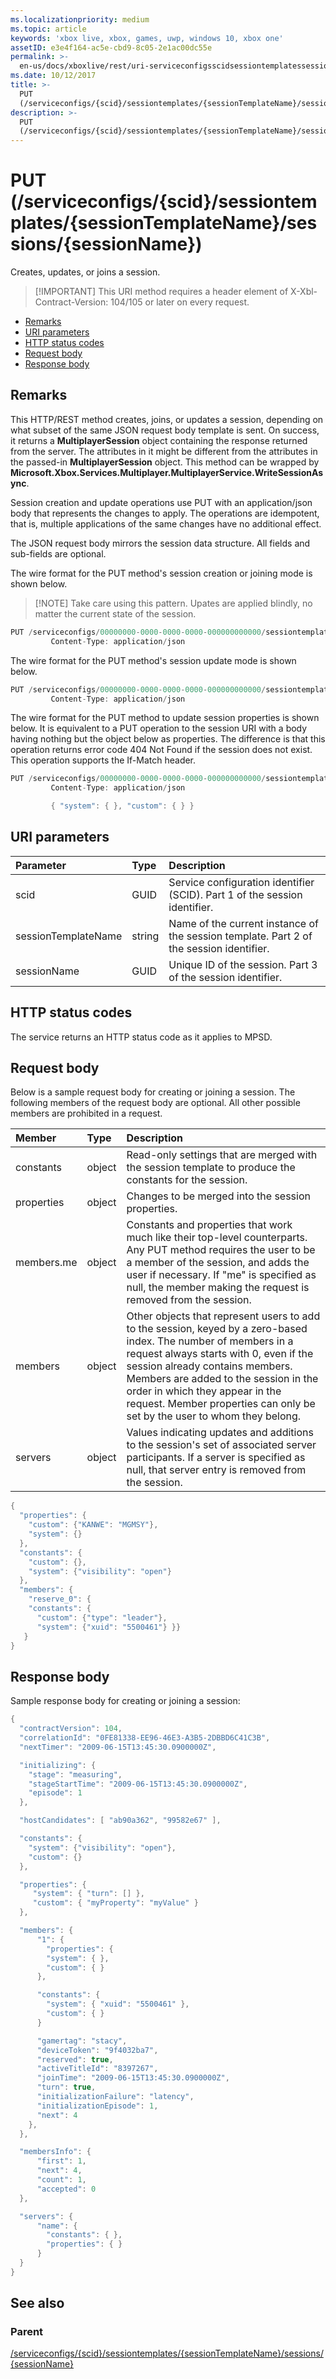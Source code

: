 ```yaml
---
ms.localizationpriority: medium
ms.topic: article
keywords: 'xbox live, xbox, games, uwp, windows 10, xbox one'
assetID: e3e4f164-ac5e-cbd9-8c05-2e1ac00dc55e
permalink: >-
  en-us/docs/xboxlive/rest/uri-serviceconfigsscidsessiontemplatessessiontemplatenamesessionssessionnameput.html
ms.date: 10/12/2017
title: >-
  PUT
  (/serviceconfigs/{scid}/sessiontemplates/{sessionTemplateName}/sessions/{sessionName})
description: >-
  PUT
  (/serviceconfigs/{scid}/sessiontemplates/{sessionTemplateName}/sessions/{sessionName})
---
```


# PUT \(/serviceconfigs/{scid}/sessiontemplates/{sessionTemplateName}/sessions/{sessionName}\)

Creates, updates, or joins a session.

> \[!IMPORTANT\] This URI method requires a header element of X-Xbl-Contract-Version: 104/105 or later on every request.

* [Remarks](put-serviceconfigs-scid-sessiontemplates-sessiontemplatename-sessions-sessionname.md#ID4ET)
* [URI parameters](put-serviceconfigs-scid-sessiontemplates-sessiontemplatename-sessions-sessionname.md#ID4EYB)
* [HTTP status codes](put-serviceconfigs-scid-sessiontemplates-sessiontemplatename-sessions-sessionname.md#ID4EFC)
* [Request body](put-serviceconfigs-scid-sessiontemplates-sessiontemplatename-sessions-sessionname.md#ID4EOC)
* [Response body](put-serviceconfigs-scid-sessiontemplates-sessiontemplatename-sessions-sessionname.md#ID4E4C)

## Remarks <a id="ID4ET"></a>

This HTTP/REST method creates, joins, or updates a session, depending on what subset of the same JSON request body template is sent. On success, it returns a **MultiplayerSession** object containing the response returned from the server. The attributes in it might be different from the attributes in the passed-in **MultiplayerSession** object. This method can be wrapped by **Microsoft.Xbox.Services.Multiplayer.MultiplayerService.WriteSessionAsync**.

Session creation and update operations use PUT with an application/json body that represents the changes to apply. The operations are idempotent, that is, multiple applications of the same changes have no additional effect.

The JSON request body mirrors the session data structure. All fields and sub-fields are optional.

The wire format for the PUT method's session creation or joining mode is shown below.

> \[!NOTE\] Take care using this pattern. Upates are applied blindly, no matter the current state of the session.

```cpp
PUT /serviceconfigs/00000000-0000-0000-0000-000000000000/sessiontemplates/quick/sessions/00000000-0000-0000-0000-000000000001 HTTP/1.1
         Content-Type: application/json
```

The wire format for the PUT method's session update mode is shown below.

```cpp
PUT /serviceconfigs/00000000-0000-0000-0000-000000000000/sessiontemplates/quick/sessions/00000000-0000-0000-0000-000000000001 HTTP/1.1
         Content-Type: application/json
```

The wire format for the PUT method to update session properties is shown below. It is equivalent to a PUT operation to the session URI with a body having nothing but the object below as properties. The difference is that this operation returns error code 404 Not Found if the session does not exist. This operation supports the If-Match header.

```cpp
PUT /serviceconfigs/00000000-0000-0000-0000-000000000000/sessiontemplates/quick/sessions/00000000-0000-0000-0000-000000000001/properties HTTP/1.1
         Content-Type: application/json

         { "system": { }, "custom": { } }
```

## URI parameters <a id="ID4EYB"></a>

| Parameter | Type | Description |
| :--- | :--- | :--- |
| scid | GUID | Service configuration identifier \(SCID\). Part 1 of the session identifier. |
| sessionTemplateName | string | Name of the current instance of the session template. Part 2 of the session identifier. |
| sessionName | GUID | Unique ID of the session. Part 3 of the session identifier. |

## HTTP status codes <a id="ID4EFC"></a>

The service returns an HTTP status code as it applies to MPSD.  


## Request body <a id="ID4EOC"></a>

Below is a sample request body for creating or joining a session. The following members of the request body are optional. All other possible members are prohibited in a request.

| Member | Type | Description |
| :--- | :--- | :--- |
| constants | object | Read-only settings that are merged with the session template to produce the constants for the session. |
| properties | object | Changes to be merged into the session properties. |
| members.me | object | Constants and properties that work much like their top-level counterparts. Any PUT method requires the user to be a member of the session, and adds the user if necessary. If "me" is specified as null, the member making the request is removed from the session. |
| members | object | Other objects that represent users to add to the session, keyed by a zero-based index. The number of members in a request always starts with 0, even if the session already contains members. Members are added to the session in the order in which they appear in the request. Member properties can only be set by the user to whom they belong. |
| servers | object | Values indicating updates and additions to the session's set of associated server participants. If a server is specified as null, that server entry is removed from the session. |

```cpp
{
  "properties": {
    "custom": {"KANWE": "MGMSY"},
    "system": {}
  },
  "constants": {
    "custom": {},
    "system": {"visibility": "open"}
  },
  "members": {
    "reserve_0": {
    "constants": {
      "custom": {"type": "leader"},
      "system": {"xuid": "5500461"} }}
   }
}
```

## Response body <a id="ID4E4C"></a>

Sample response body for creating or joining a session:

```cpp
{
  "contractVersion": 104,
  "correlationId": "0FE81338-EE96-46E3-A3B5-2DBBD6C41C3B",
  "nextTimer": "2009-06-15T13:45:30.0900000Z",

  "initializing": {
    "stage": "measuring",
    "stageStartTime": "2009-06-15T13:45:30.0900000Z",
    "episode": 1
  },

  "hostCandidates": [ "ab90a362", "99582e67" ],

  "constants": {
    "system": {"visibility": "open"},
    "custom": {}
  },

  "properties": {
     "system": { "turn": [] },
     "custom": { "myProperty": "myValue" }
  },

  "members": {
      "1": {
        "properties": {
        "system": { },
        "custom": { }
      },

      "constants": {
        "system": { "xuid": "5500461" },
        "custom": { }
      }

      "gamertag": "stacy",
      "deviceToken": "9f4032ba7",
      "reserved": true,
      "activeTitleId": "8397267",
      "joinTime": "2009-06-15T13:45:30.0900000Z",
      "turn": true,
      "initializationFailure": "latency",
      "initializationEpisode": 1,
      "next": 4
    },
  },

  "membersInfo": {
      "first": 1,
      "next": 4,
      "count": 1,
      "accepted": 0
  },

  "servers": {
      "name": {
        "constants": { },
        "properties": { }
      }
  }
}
```

## See also <a id="ID4EID"></a>

### Parent <a id="ID4EKD"></a>

[/serviceconfigs/{scid}/sessiontemplates/{sessionTemplateName}/sessions/{sessionName}](https://github.com/LucienHH/docs-xsapi/tree/8aaeb3d77dec37e3bd2a1d99ea913649665f2490/work-in-progress/session-directory/uri-serviceconfigsscidsessiontemplatessessiontemplatenamesessionssessionname.md)

